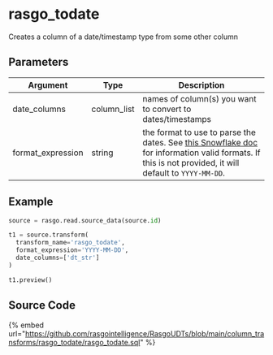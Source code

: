 

# rasgo_todate

Creates a column of a date/timestamp type from some other column

## Parameters

|     Argument      |    Type     |                                                                                                                                Description                                                                                                                                |
| ----------------- | ----------- | ------------------------------------------------------------------------------------------------------------------------------------------------------------------------------------------------------------------------------------------------------------------------- |
| date_columns      | column_list | names of column(s) you want to convert to dates/timestamps                                                                                                                                                                                                                |
| format_expression | string      | the format to use to parse the dates. See [this Snowflake doc](https://docs.snowflake.com/en/user-guide/date-time-input-output.html#about-the-format-specifiers-in-this-section) for information valid formats. If this is not provided, it will default to `YYYY-MM-DD`. |


## Example

```python
source = rasgo.read.source_data(source.id)

t1 = source.transform(
  transform_name='rasgo_todate',
  format_expression='YYYY-MM-DD',
  date_columns=['dt_str']
)

t1.preview()
```

## Source Code

{% embed url="https://github.com/rasgointelligence/RasgoUDTs/blob/main/column_transforms/rasgo_todate/rasgo_todate.sql" %}

